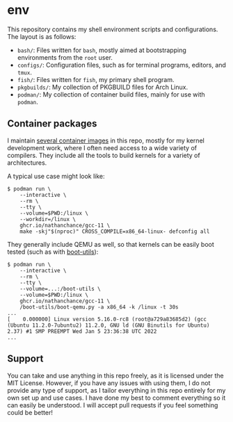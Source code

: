 # env

This repository contains my shell environment scripts and configurations. The layout is as follows:

* `bash/`: Files written for `bash`, mostly aimed at bootstrapping environments from the `root` user.
* `configs/`: Configuration files, such as for terminal programs, editors, and `tmux`.
* `fish/`: Files written for `fish`, my primary shell program.
* `pkgbuilds/`: My collection of PKGBUILD files for Arch Linux.
* `podman/`: My collection of container build files, mainly for use with `podman`.

## Container packages

I maintain [several container images](https://github.com/users/nathanchance/packages?repo_name=env) in this repo, mostly for my kernel development work, where I often need access to a wide variety of compilers. They include all the tools to build kernels for a variety of architectures.

A typical use case might look like:

```
$ podman run \
    --interactive \
    --rm \
    --tty \
    --volume=$PWD:/linux \
    --workdir=/linux \
    ghcr.io/nathanchance/gcc-11 \
    make -skj"$(nproc)" CROSS_COMPILE=x86_64-linux- defconfig all
```

They generally include QEMU as well, so that kernels can be easily boot tested (such as with [boot-utils](https://github.com/ClangBuiltLinux/boot-utils)):

```
$ podman run \
    --interactive \
    --rm \
    --tty \
    --volume=...:/boot-utils \
    --volume=$PWD:/linux \
    ghcr.io/nathanchance/gcc-11 \
    /boot-utils/boot-qemu.py -a x86_64 -k /linux -t 30s
...
[    0.000000] Linux version 5.16.0-rc8 (root@a729a83685d2) (gcc (Ubuntu 11.2.0-7ubuntu2) 11.2.0, GNU ld (GNU Binutils for Ubuntu) 2.37) #1 SMP PREEMPT Wed Jan 5 23:36:38 UTC 2022
...
```

## Support

You can take and use anything in this repo freely, as it is licensed under the MIT License. However, if you have any issues with using them, I do not provide any type of support, as I tailor everything in this repo entirely for my own set up and use cases. I have done my best to comment everything so it can easily be understood. I will accept pull requests if you feel something could be better!
